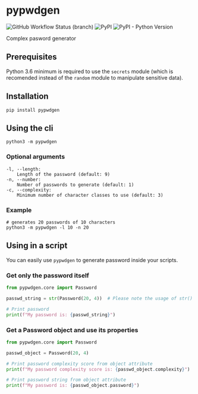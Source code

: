 # pypwdgen

![GitHub Workflow Status (branch)](https://img.shields.io/github/workflow/status/polluxtroy3758/pypwdgen/Build%20Python%20Package/main?style=flat-square)
![PyPI](https://img.shields.io/pypi/v/pypwdgen?style=flat-square)
![PyPI - Python Version](https://img.shields.io/pypi/pyversions/pypwdgen?style=flat-square)

Complex pasword generator

## Prerequisites
Python 3.6 minimum is required to use the `secrets` module (which is recomended instead of the `random` module to manipulate sensitive data).

## Installation
```shell
pip install pypwdgen
```

## Using the cli
```shell
python3 -m pypwdgen 
```

### Optional arguments
```text
-l, --length:
    Length of the password (default: 9)
-n, --number:
    Number of passwords to generate (default: 1)
-c, --complexity:
    Minimum number of character classes to use (default: 3)
```

### Example
```shell
# generates 20 passwords of 10 characters
python3 -m pypwdgen -l 10 -n 20
```

## Using in a script
You can easily use `pypwdgen` to generate password inside your scripts.

### Get only the password itself
```python
from pypwdgen.core import Password

passwd_string = str(Password(20, 4))  # Please note the usage of str()

# Print password
print(f"My password is: {passwd_string}")
```

### Get a Password object and use its properties
```python
from pypwdgen.core import Password

passwd_object = Password(20, 4)

# Print password complexity score from object attribute
print(f"My password complexity score is: {passwd_object.complexity}")

# Print password string from object attribute
print(f"My password is: {passwd_object.password}")
```